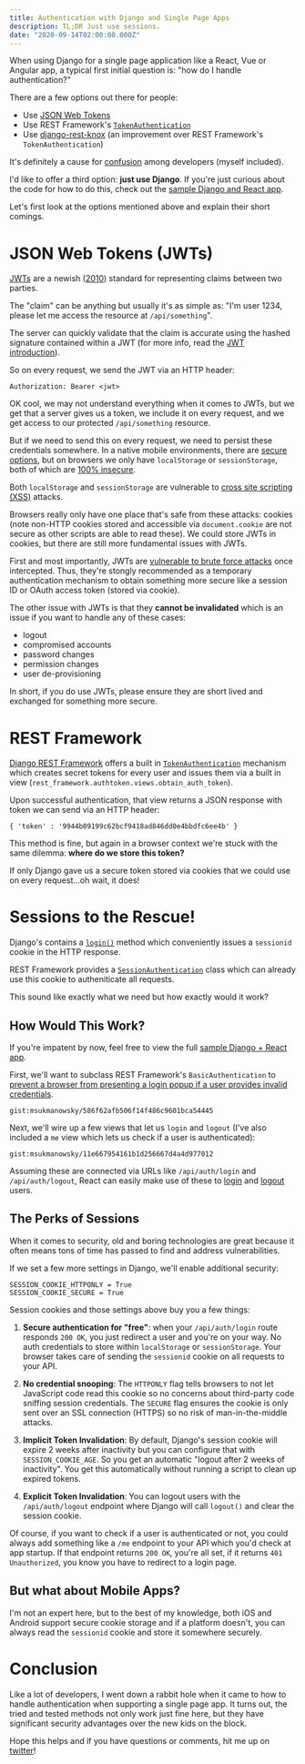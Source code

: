 ```yaml
---
title: Authentication with Django and Single Page Apps
description: TL;DR Just use sessions.
date: "2020-09-14T02:00:00.000Z"
---
```


When using Django for a single page application like a React, Vue or Angular app, a typical first initial question is: "how do I handle authentication?"

There are a few options out there for people:

- Use [JSON Web Tokens](https://simpleisbetterthancomplex.com/tutorial/2018/12/19/how-to-use-jwt-authentication-with-django-rest-framework.html)
- Use REST Framework's [`TokenAuthentication`](https://www.django-rest-framework.org/api-guide/authentication/#tokenauthentication)
- Use [django-rest-knox](http://james1345.github.io/django-rest-knox/) (an improvement over REST Framework's `TokenAuthentication`)

It's definitely a cause for [confusion](https://www.reddit.com/r/django/comments/irs2of/can_i_use_both_jwt_and_regular_tokens_in_one_drf/) among developers (myself included).

I'd like to offer a third option: **just use Django**. If you're just curious about the code for how to do this, check out the [sample Django and React app](https://github.com/msukmanowsky/django-spa-auth).

Let's first look at the options mentioned above and explain their short comings.

# JSON Web Tokens (JWTs)

[JWTs](https://jwt.io/introduction/) are a newish ([2010](https://en.wikipedia.org/wiki/JSON_Web_Token)) standard for representing claims between two parties.

The "claim" can be anything but usually it's as simple as: "I'm user 1234, please let me access the resource at `/api/something`".

The server can quickly validate that the claim is accurate using the hashed signature contained within a JWT (for more info, read the [JWT introduction](https://jwt.io/introduction/)).

So on every request, we send the JWT via an HTTP header:

```
Authorization: Bearer <jwt>
```

OK cool, we may not understand everything when it comes to JWTs, but we get that a server gives us a token, we include it on every request, and we get access to our protected `/api/something` resource.

But if we need to send this on every request, we need to persist these credentials somewhere. In a native mobile environments, there are [secure options](https://docs.expo.io/versions/latest/sdk/securestore/), but on browsers we only have `localStorage` or `sessionStorage`, both of which are [100% insecure](https://cheatsheetseries.owasp.org/cheatsheets/HTML5_Security_Cheat_Sheet.html#local-storage).

Both `localStorage` and `sessionStorage` are vulnerable to [cross site scripting (XSS)](https://owasp.org/www-community/attacks/xss/) attacks.

Browsers really only have one place that's safe from these attacks: cookies (note non-HTTP cookies stored and accessible via `document.cookie` are not secure as other scripts are able to read these). We could store JWTs in cookies, but there are still more fundamental issues with JWTs.

First and most importantly, JWTs are [vulnerable to brute force attacks](https://owasp.org/www-chapter-vancouver/assets/presentations/2020-01_Attacking_and_Securing_JWT.pdf) once intercepted. Thus, they're stongly recommended as a temporary authentication mechanism to obtain something more secure like a session ID or OAuth access token (stored via cookie).

The other issue with JWTs is that they **cannot be invalidated** which is an issue if you want to handle any of these cases:

- logout
- compromised accounts
- password changes
- permission changes
- user de-provisioning

In short, if you do use JWTs, please ensure they are short lived and exchanged for something more secure.

# REST Framework

[Django REST Framework](https://www.django-rest-framework.org/) offers a built in [`TokenAuthentication`](https://www.django-rest-framework.org/api-guide/authentication/#tokenauthentication) mechanism which creates secret tokens for every user and issues them via a built in view (`rest_framework.authtoken.views.obtain_auth_token`).

Upon successful authentication, that view returns a JSON response with token we can send via an HTTP header:

```
{ 'token' : '9944b09199c62bcf9418ad846dd0e4bbdfc6ee4b' }
```

This method is fine, but again in a browser context we're stuck with the same dilemma: **where do we store this token?**

If only Django gave us a secure token stored via cookies that we could use on every request...oh wait, it does!

# Sessions to the Rescue!

Django's contains a [`login()`](https://docs.djangoproject.com/en/3.1/topics/auth/default/#how-to-log-a-user-in) method which conveniently issues a `sessionid` cookie in the HTTP response.

REST Framework provides a [`SessionAuthentication`](https://www.django-rest-framework.org/api-guide/authentication/#sessionauthentication) class which can already use this cookie to autheniticate all requests.

This sound like exactly what we need but how exactly would it work?

## How Would This Work?

If you're impatent by now, feel free to view the full [sample Django + React app](https://github.com/msukmanowsky/django-spa-auth).

First, we'll want to subclass REST Framework's `BasicAuthentication` to [prevent a browser from presenting a login popup if a user provides invalid credentials](https://stackoverflow.com/questions/9859627/how-to-prevent-browser-to-invoke-basic-auth-popup-and-handle-401-error-using-jqu?lq=1).

`gist:msukmanowsky/586f62afb506f14f486c9601bca54445`

Next, we'll wire up a few views that let us `login` and `logout` (I've also included a `me` view which lets us check if a user is authenticated):

`gist:msukmanowsky/11e667954161b1d256667d4a4d977012`

Assuming these are connected via URLs like `/api/auth/login` and `/api/auth/logout`, React can easily make use of these to [login](https://github.com/msukmanowsky/django-spa-auth/blob/master/webapp/src/App.tsx#L17-L33) and [logout](https://github.com/msukmanowsky/django-spa-auth/blob/master/webapp/src/App.tsx#L34-L54) users.

## The Perks of Sessions

When it comes to security, old and boring technologies are great because it often means tons of time has passed to find and address vulnerabilities.

If we set a few more settings in Django, we'll enable additional security:

```
SESSION_COOKIE_HTTPONLY = True
SESSION_COOKIE_SECURE = True
```

Session cookies and those settings above buy you a few things:

1. **Secure authentication for "free"**: when your `/api/auth/login` route responds `200 OK`, you just redirect a user and you're on your way. No auth credentials to store within `localStorage` or `sessionStorage`. Your browser takes care of sending the `sessionid` cookie on all requests to your API.

2. **No credential snooping**: The `HTTPONLY` flag tells browsers to not let JavaScript code read this cookie so no concerns about third-party code sniffing session credentials. The `SECURE` flag ensures the cookie is only sent over an SSL connection (HTTPS) so no risk of man-in-the-middle attacks.

3. **Implicit Token Invalidation**: By default, Django's session cookie will expire 2 weeks after inactivity but you can configure that with `SESSION_COOKIE_AGE`. So you get an automatic "logout after 2 weeks of inactivity". You get this automatically without running a script to clean up expired tokens.

4. **Explicit Token Invalidation**: You can logout users with the `/api/auth/logout` endpoint where Django will call `logout()` and clear the session cookie.

Of course, if you want to check if a user is authenticated or not, you could always add something like a `/me` endpoint to your API which you'd check at app startup. If that endpoint returns `200 OK`, you're all set, if it returns `401 Unauthorized`, you know you have to redirect to a login page.

## But what about Mobile Apps?

I'm not an expert here, but to the best of my knowledge, both iOS and Android support secure cookie storage and if a platform doesn't, you can always read the `sessionid` cookie and store it somewhere securely.

# Conclusion

Like a lot of developers, I went down a rabbit hole when it came to how to handle authentication when supporting a single page app. It turns out, the tried and tested methods not only work just fine here, but they have significant security advantages over the new kids on the block.

Hope this helps and if you have questions or comments, hit me up on [twitter](https://twitter.com/msukmanowsky)!
